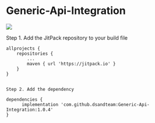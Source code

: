 # Generic-Api-Integration

[![](https://jitpack.io/v/dsandteam/Generic-Api-Integration.svg)](https://jitpack.io/#dsandteam/Generic-Api-Integration)

Step 1. Add the JitPack repository to your build file 

	allprojects {
		repositories {
			...
			maven { url 'https://jitpack.io' }
		}
	}
  
  
    Step 2. Add the dependency

	dependencies {
	      implementation 'com.github.dsandteam:Generic-Api-Integration:1.0.4'
	}
